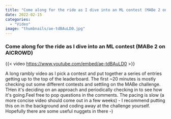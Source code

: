 ```yaml
---
title: "Come along for the ride as I dive into an ML contest (MABe 2 on AICROWD)"
date: 2022-02-15
categories: 
  - "Video"
image: "thumbnails/ae-tdBAuLD0.jpg"
---
```


### Come along for the ride as I dive into an ML contest (MABe 2 on AICROWD)

{{< video https://www.youtube.com/embed/ae-tdBAuLD0 >}}

A long rambly video as I pick a contest and put together a series of entries getting up to the top of the leaderboard. The first ~20 minutes is mostly checking out some different contests and settling on the MABe challenge. THen it's deciding on an approach and periodically checking in to see how it's going.Feel free to pop questions in the comments. The pacing is slow (a more concise video should come out in a few weeks) - I recommend putting this on in the background and coding away at the challenge yourself. Hopefully there are some useful nuggets in there  -)
